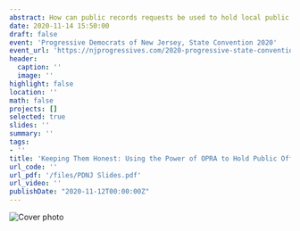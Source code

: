 ```yaml
---
abstract: How can public records requests be used to hold local public officials accountable? Gavin Rozzi, creator of the OPRAmachine public records web service will speak about the types of records that can be used by activists seeking to hold their local officials accountable and strategies for using public information to encourage accountability.
date: 2020-11-14 15:50:00
draft: false
event: 'Progressive Democrats of New Jersey, State Convention 2020'
event_url: 'https://njprogressives.com/2020-progressive-state-convention/'
header:
  caption: ''
  image: ''
highlight: false
location: ''
math: false
projects: []
selected: true
slides: ''
summary: ''
tags:
- ''
title: 'Keeping Them Honest: Using the Power of OPRA to Hold Public Officials Accountable'
url_code: ''
url_pdf: '/files/PDNJ Slides.pdf'
url_video: ''
publishDate: "2020-11-12T00:00:00Z"
---
```


![Cover photo](/media/pdnjtalk.jpg)